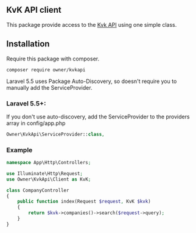 ## KvK API client
This package provide access to the [Kvk API](https://developers.kvk.nl/) using one simple class.

## Installation

Require this package with composer.

```shell
composer require owner/kvkapi
```

Laravel 5.5 uses Package Auto-Discovery, so doesn't require you to manually add the ServiceProvider.

### Laravel 5.5+:

If you don't use auto-discovery, add the ServiceProvider to the providers array in config/app.php

```php
Owner\KvkApi\ServiceProvider::class,
```

### Example

```php
namespace App\Http\Controllers;

use Illuminate\Http\Request;
use Owner\KvkApi\Client as KvK;

class CompanyController
{
    public function index(Request $request, KvK $kvk)
    {
        return $kvk->companies()->search($request->query);
    }
}
```

